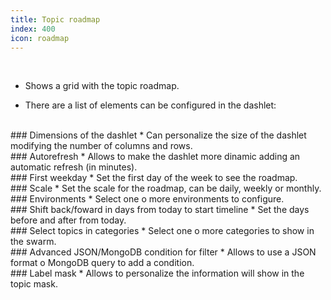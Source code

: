 ```yaml
---
title: Topic roadmap
index: 400
icon: roadmap
---
```


    
<br />

* Shows a grid with the topic roadmap.

* There are a list of elements can be configured in the dashlet:

<br />
### Dimensions of the dashlet
* Can personalize the size of the dashlet modifying the number of columns and rows.

<br />
### Autorefresh
* Allows to make the dashlet more dinamic adding an automatic refresh (in minutes).

<br />
###  First weekday  
* Set the first day of the week to see the roadmap.

<br />
### Scale
* Set the scale for the roadmap, can be daily, weekly or monthly.

<br />
### Environments
* Select one o more environments to configure.

<br />
### Shift back/foward in days from today to start timeline
* Set the days before and after from today.

<br />
### Select topics in categories
* Select one o more categories to show in the swarm.


<br />
### Advanced JSON/MongoDB condition for filter
* Allows to use a JSON format o MongoDB query to add a condition. 


<br />
### Label mask
* Allows to personalize the information will show in the topic mask.